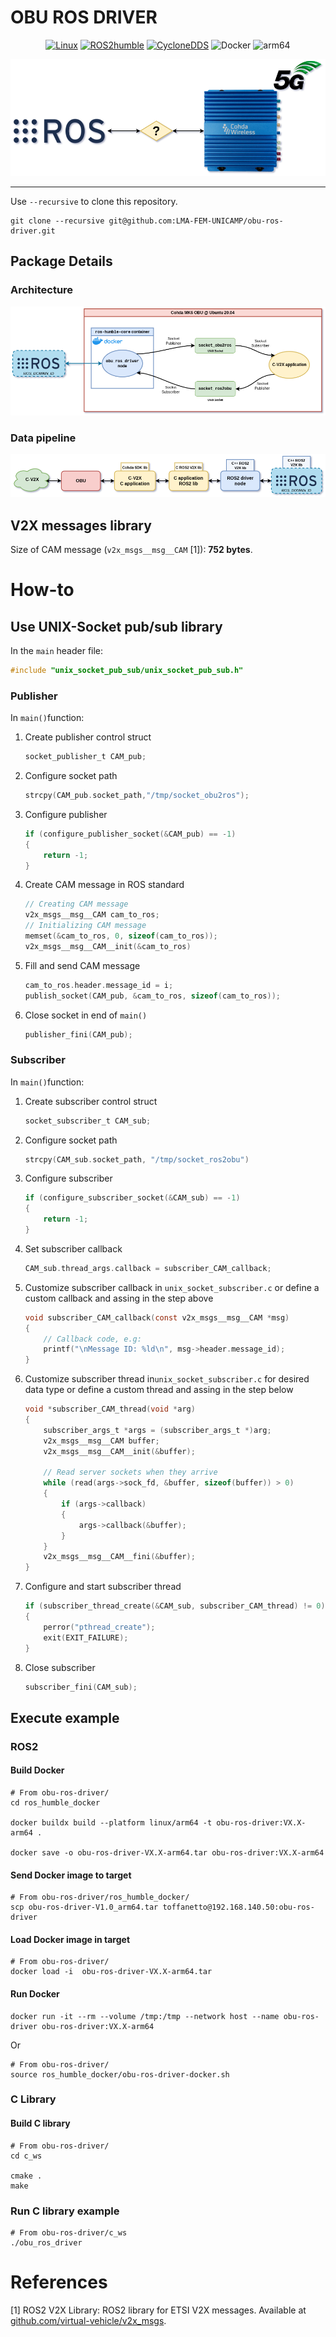 # OBU ROS DRIVER

<div align="center">

[![Linux](https://img.shields.io/badge/os-ubuntu20.04-blue.svg)](https://www.linux.org/) [![ROS2humble](https://img.shields.io/badge/ros2-humble-blue.svg)](https://docs.ros.org/en/humble/index.html) [![CycloneDDS](https://img.shields.io/badge/dds-CycloneDDS-blue.svg)](https://docs.ros.org/en/humble/Installation/RMW-Implementations/DDS-Implementations/Working-with-Eclipse-CycloneDDS.html) ![Docker](https://img.shields.io/badge/Docker-blue.svg) ![arm64](https://img.shields.io/badge/architecture-arm64-blue.svg)

![objective](docs/figures/obu_ros_driver-objective.png)

</div>

---

Use `--recursive` to clone this repository.

```shell
git clone --recursive git@github.com:LMA-FEM-UNICAMP/obu-ros-driver.git
```

## Package Details

### Architecture

<div align="center">

![architecture](docs/figures/obu_ros_driver-architecture.png)

</div>

### Data pipeline

<div align="center">

![pipeline](docs/figures/obu_ros_driver-pipeline.png)

</div>

## V2X messages library

Size of CAM message (`v2x_msgs__msg__CAM` [1]): **752 bytes**.

# How-to

## Use UNIX-Socket pub/sub library

In the `main` header file:

```C
#include "unix_socket_pub_sub/unix_socket_pub_sub.h"
```

### Publisher

In `main()`function:

1. Create publisher control struct

    ```C
    socket_publisher_t CAM_pub;
    ```

2. Configure socket path

    ```C
    strcpy(CAM_pub.socket_path,"/tmp/socket_obu2ros");
    ```

3. Configure publisher

    ```C
    if (configure_publisher_socket(&CAM_pub) == -1)
    {
        return -1;
    }
    ```

4. Create CAM message in ROS standard

    ```C
    // Creating CAM message
    v2x_msgs__msg__CAM cam_to_ros;
    // Initializing CAM message
    memset(&cam_to_ros, 0, sizeof(cam_to_ros));
    v2x_msgs__msg__CAM__init(&cam_to_ros)
    ```

5. Fill and send CAM message

    ```C
    cam_to_ros.header.message_id = i;
    publish_socket(CAM_pub, &cam_to_ros, sizeof(cam_to_ros));
    ``` 

6. Close socket in end of `main()`

    ```C
    publisher_fini(CAM_pub);
    ``` 


### Subscriber

In `main()`function:

1. Create subscriber control struct

    ```C
    socket_subscriber_t CAM_sub;
    ``` 

2. Configure socket path

    ```C
    strcpy(CAM_sub.socket_path, "/tmp/socket_ros2obu")
    ``` 

3. Configure subscriber

    ```C
    if (configure_subscriber_socket(&CAM_sub) == -1)
    {
        return -1;
    }
    ``` 

4. Set subscriber callback

    ```C
    CAM_sub.thread_args.callback = subscriber_CAM_callback;
    ``` 

5. Customize subscriber callback in `unix_socket_subscriber.c` or define a custom callback and assing in the step above

    ```C
    void subscriber_CAM_callback(const v2x_msgs__msg__CAM *msg)
    {
        // Callback code, e.g:
        printf("\nMessage ID: %ld\n", msg->header.message_id);
    }
    ``` 

6. Customize subscriber thread in`unix_socket_subscriber.c` for desired data type or define a custom thread and assing in the step below

    ```C
    void *subscriber_CAM_thread(void *arg)
    {
        subscriber_args_t *args = (subscriber_args_t *)arg;
        v2x_msgs__msg__CAM buffer;
        v2x_msgs__msg__CAM__init(&buffer);
        
        // Read server sockets when they arrive
        while (read(args->sock_fd, &buffer, sizeof(buffer)) > 0)
        {
            if (args->callback)
            {
                args->callback(&buffer);
            }
        }
        v2x_msgs__msg__CAM__fini(&buffer);
    }
    ``` 

7. Configure and start subscriber thread

    ```C
    if (subscriber_thread_create(&CAM_sub, subscriber_CAM_thread) != 0)
    {
        perror("pthread_create");
        exit(EXIT_FAILURE);
    }
    ``` 

8. Close subscriber

    ```C
    subscriber_fini(CAM_sub);
    ``` 





## Execute example

### ROS2

#### Build Docker

```shell
# From obu-ros-driver/
cd ros_humble_docker

docker buildx build --platform linux/arm64 -t obu-ros-driver:VX.X-arm64 .

docker save -o obu-ros-driver-VX.X-arm64.tar obu-ros-driver:VX.X-arm64
```

#### Send Docker image to target

```shell
# From obu-ros-driver/ros_humble_docker/
scp obu-ros-driver-V1.0_arm64.tar toffanetto@192.168.140.50:obu-ros-driver
```

#### Load Docker image in target

```shell
# From obu-ros-driver/
docker load -i  obu-ros-driver-VX.X-arm64.tar 
```

#### Run Docker

```shell
docker run -it --rm --volume /tmp:/tmp --network host --name obu-ros-driver obu-ros-driver:VX.X-arm64
```
Or

```shell
# From obu-ros-driver/
source ros_humble_docker/obu-ros-driver-docker.sh
```

### C Library

#### Build C library

```shell
# From obu-ros-driver/
cd c_ws

cmake .
make
```

### Run C library example

```shell
# From obu-ros-driver/c_ws
./obu_ros_driver
```

# References

[1] ROS2 V2X Library: ROS2 library for ETSI V2X messages. Available at [github.com/virtual-vehicle/v2x_msgs](https://github.com/virtual-vehicle/v2x_msgs).
